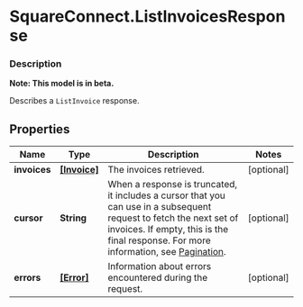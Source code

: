 # SquareConnect.ListInvoicesResponse

### Description
**Note: This model is in beta.**

Describes a `ListInvoice` response.

## Properties
Name | Type | Description | Notes
------------ | ------------- | ------------- | -------------
**invoices** | [**[Invoice]**](Invoice.md) | The invoices retrieved. | [optional] 
**cursor** | **String** | When a response is truncated, it includes a cursor that you can use in a  subsequent request to fetch the next set of invoices. If empty, this is the final  response.  For more information, see [Pagination](https://developer.squareup.com/docs/docs/working-with-apis/pagination). | [optional] 
**errors** | [**[Error]**](Error.md) | Information about errors encountered during the request. | [optional] 


